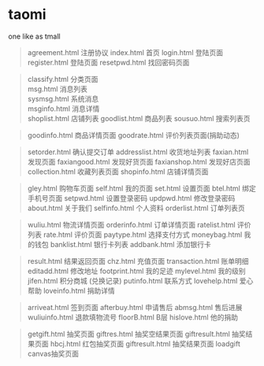# taomi
one like as tmall
>agreement.html		注册协议
>index.html			首页
>login.html			登陆页面
>register.html		登陆页面
>resetpwd.html		找回密码页面

>classify.html		分类页面  
>msg.html			消息列表  
>sysmsg.html		系统消息  
>msginfo.html		消息详情  
>shoplist.html		店铺列表
>goodlist.html		商品列表
>sousuo.html		搜索列表页

>goodinfo.html		商品详情页面
>goodrate.html		评价列表页面(捐助动态)

>setorder.html		确认提交订单
>addresslist.html	收货地址列表
>faxian.html		发现页面
>faxiangood.html	发现好货页面
>faxianshop.html	发现好店页面
>collection.html	收藏列表页面
>shopinfo.html		店铺详情页面

>gley.html			购物车页面
>self.html			我的页面
>set.html			设置页面
>btel.html			绑定手机号页面
>setpwd.html		设置登录密码
>updpwd.html		修改登录密码
>about.html			关于我们
>selfinfo.html		个人资料
>orderlist.html		订单列表页

>wuliu.html			物流详情页面
>orderinfo.html		订单详情页面
>ratelist.html		评价列表
>rate.html			评价页面
>paytype.html		选择支付方式
>moneybag.html		我的钱包
>banklist.html		银行卡列表
>addbank.html		添加银行卡

>result.html		结果返回页面
>chz.html			充值页面
>transaction.html	账单明细
>editadd.html		修改地址
>footprint.html		我的足迹
>mylevel.html		我的级别
>jifen.html			积分商城 (兑换记录)
>putinfo.html		联系方式
>lovehelp.html		爱心帮助
>loveinfo.html		捐助详情


>arriveat.html		签到页面
>afterbuy.html		申请售后
>abmsg.html			售后进展
>wuliuinfo.html		退款填物流号
>floorB.html			B层
>hislove.html		他的捐助

>getgift.html		抽奖页面
>giftres.html		抽奖空结果页面
>giftresult.html		抽奖结果页面
>hbcj.html			红包抽奖页面
>giftresult.html		抽奖结果页面
>loadgift			canvas抽奖页面